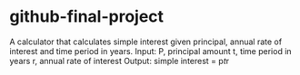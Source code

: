 # github-final-project
A calculator that calculates simple interest given principal, annual rate of interest and time period in years.
Input:
  P, principal amount
  t, time period in years
  r, annual rate of interest
Output:
  simple interest = p*t*r 
